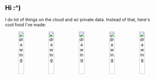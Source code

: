 ## Hi :^)

I do lot of things on the cloud and w/ private data. Instead of that, here's cool food I've made: <br>
<p align="center">
  <img src="pasta.jpg" alt="drawing" width="19%"/>
  <img src="wellington.jpg" alt="drawing" width="19%"/>
  <img src="chicken.jpg" alt="drawing" width="19%"/>
  <img src="steak.jpg" alt="drawing" width="19%"/>
  <img src="pesto.jpg" alt="drawing" width="19%"/>
</p>
